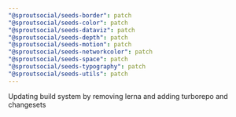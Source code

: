 ```yaml
---
"@sproutsocial/seeds-border": patch
"@sproutsocial/seeds-color": patch
"@sproutsocial/seeds-dataviz": patch
"@sproutsocial/seeds-depth": patch
"@sproutsocial/seeds-motion": patch
"@sproutsocial/seeds-networkcolor": patch
"@sproutsocial/seeds-space": patch
"@sproutsocial/seeds-typography": patch
"@sproutsocial/seeds-utils": patch
---
```


Updating build system by removing lerna and adding turborepo and changesets
